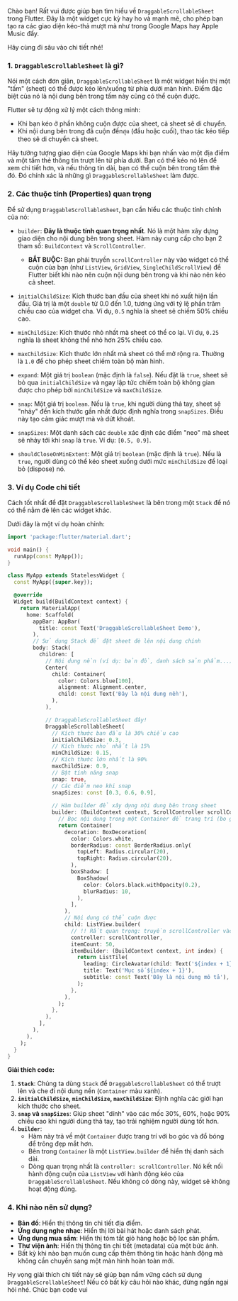 Chào bạn! Rất vui được giúp bạn tìm hiểu về `DraggableScrollableSheet` trong Flutter. Đây là một widget cực kỳ hay ho và mạnh mẽ, cho phép bạn tạo ra các giao diện kéo-thả mượt mà như trong Google Maps hay Apple Music đấy.

Hãy cùng đi sâu vào chi tiết nhé!

### 1. `DraggableScrollableSheet` là gì?

Nói một cách đơn giản, `DraggableScrollableSheet` là một widget hiển thị một "tấm" (sheet) có thể được kéo lên/xuống từ phía dưới màn hình. Điểm đặc biệt của nó là nội dung bên trong tấm này cũng có thể cuộn được.

Flutter sẽ tự động xử lý một cách thông minh:
*   Khi bạn kéo ở phần không cuộn được của sheet, cả sheet sẽ di chuyển.
*   Khi nội dung bên trong đã cuộn đếnสุด (đầu hoặc cuối), thao tác kéo tiếp theo sẽ di chuyển cả sheet.

Hãy tưởng tượng giao diện của Google Maps khi bạn nhấn vào một địa điểm và một tấm thẻ thông tin trượt lên từ phía dưới. Bạn có thể kéo nó lên để xem chi tiết hơn, và nếu thông tin dài, bạn có thể cuộn bên trong tấm thẻ đó. Đó chính xác là những gì `DraggableScrollableSheet` làm được.

### 2. Các thuộc tính (Properties) quan trọng

Để sử dụng `DraggableScrollableSheet`, bạn cần hiểu các thuộc tính chính của nó:

*   `builder`: **Đây là thuộc tính quan trọng nhất**. Nó là một hàm xây dựng giao diện cho nội dung bên trong sheet. Hàm này cung cấp cho bạn 2 tham số: `BuildContext` và `ScrollController`.
    *   **BẮT BUỘC:** Bạn phải truyền `scrollController` này vào widget có thể cuộn của bạn (như `ListView`, `GridView`, `SingleChildScrollView`) để Flutter biết khi nào nên cuộn nội dung bên trong và khi nào nên kéo cả sheet.

*   `initialChildSize`: Kích thước ban đầu của sheet khi nó xuất hiện lần đầu. Giá trị là một `double` từ 0.0 đến 1.0, tương ứng với tỷ lệ phần trăm chiều cao của widget cha. Ví dụ, `0.5` nghĩa là sheet sẽ chiếm 50% chiều cao.

*   `minChildSize`: Kích thước nhỏ nhất mà sheet có thể co lại. Ví dụ, `0.25` nghĩa là sheet không thể nhỏ hơn 25% chiều cao.

*   `maxChildSize`: Kích thước lớn nhất mà sheet có thể mở rộng ra. Thường là `1.0` để cho phép sheet chiếm toàn bộ màn hình.

*   `expand`: Một giá trị `boolean` (mặc định là `false`). Nếu đặt là `true`, sheet sẽ bỏ qua `initialChildSize` và ngay lập tức chiếm toàn bộ không gian được cho phép bởi `minChildSize` và `maxChildSize`.

*   `snap`: Một giá trị `boolean`. Nếu là `true`, khi người dùng thả tay, sheet sẽ "nhảy" đến kích thước gần nhất được định nghĩa trong `snapSizes`. Điều này tạo cảm giác mượt mà và dứt khoát.

*   `snapSizes`: Một danh sách các `double` xác định các điểm "neo" mà sheet sẽ nhảy tới khi `snap` là `true`. Ví dụ: `[0.5, 0.9]`.

*   `shouldCloseOnMinExtent`: Một giá trị `boolean` (mặc định là `true`). Nếu là `true`, người dùng có thể kéo sheet xuống dưới mức `minChildSize` để loại bỏ (dispose) nó.

### 3. Ví dụ Code chi tiết

Cách tốt nhất để đặt `DraggableScrollableSheet` là bên trong một `Stack` để nó có thể nằm đè lên các widget khác.

Dưới đây là một ví dụ hoàn chỉnh:

```dart
import 'package:flutter/material.dart';

void main() {
  runApp(const MyApp());
}

class MyApp extends StatelessWidget {
  const MyApp({super.key});

  @override
  Widget build(BuildContext context) {
    return MaterialApp(
      home: Scaffold(
        appBar: AppBar(
          title: const Text('DraggableScrollableSheet Demo'),
        ),
        // Sử dụng Stack để đặt sheet đè lên nội dung chính
        body: Stack(
          children: [
            // Nội dung nền (ví dụ: bản đồ, danh sách sản phẩm...)
            Center(
              child: Container(
                color: Colors.blue[100],
                alignment: Alignment.center,
                child: const Text('Đây là nội dung nền'),
              ),
            ),

            // DraggableScrollableSheet đây!
            DraggableScrollableSheet(
              // Kích thước ban đầu là 30% chiều cao
              initialChildSize: 0.3,
              // Kích thước nhỏ nhất là 15%
              minChildSize: 0.15,
              // Kích thước lớn nhất là 90%
              maxChildSize: 0.9,
              // Bật tính năng snap
              snap: true,
              // Các điểm neo khi snap
              snapSizes: const [0.3, 0.6, 0.9],
              
              // Hàm builder để xây dựng nội dung bên trong sheet
              builder: (BuildContext context, ScrollController scrollController) {
                // Bọc nội dung trong một Container để trang trí (bo góc, màu nền)
                return Container(
                  decoration: BoxDecoration(
                    color: Colors.white,
                    borderRadius: const BorderRadius.only(
                      topLeft: Radius.circular(20),
                      topRight: Radius.circular(20),
                    ),
                    boxShadow: [
                      BoxShadow(
                        color: Colors.black.withOpacity(0.2),
                        blurRadius: 10,
                      ),
                    ],
                  ),
                  // Nội dung có thể cuộn được
                  child: ListView.builder(
                    // !! Rất quan trọng: truyền scrollController vào đây
                    controller: scrollController,
                    itemCount: 50,
                    itemBuilder: (BuildContext context, int index) {
                      return ListTile(
                        leading: CircleAvatar(child: Text('${index + 1}')),
                        title: Text('Mục số ${index + 1}'),
                        subtitle: const Text('Đây là nội dung mô tả'),
                      );
                    },
                  ),
                );
              },
            ),
          ],
        ),
      ),
    );
  }
}
```

**Giải thích code:**

1.  **`Stack`**: Chúng ta dùng `Stack` để `DraggableScrollableSheet` có thể trượt lên và che đi nội dung nền (`Container` màu xanh).
2.  **`initialChildSize`, `minChildSize`, `maxChildSize`**: Định nghĩa các giới hạn kích thước cho sheet.
3.  **`snap` và `snapSizes`**: Giúp sheet "dính" vào các mốc 30%, 60%, hoặc 90% chiều cao khi người dùng thả tay, tạo trải nghiệm người dùng tốt hơn.
4.  **`builder`**:
    *   Hàm này trả về một `Container` được trang trí với bo góc và đổ bóng để trông đẹp mắt hơn.
    *   Bên trong `Container` là một `ListView.builder` để hiển thị danh sách dài.
    *   Dòng quan trọng nhất là `controller: scrollController`. Nó kết nối hành động cuộn của `ListView` với hành động kéo của `DraggableScrollableSheet`. Nếu không có dòng này, widget sẽ không hoạt động đúng.

### 4. Khi nào nên sử dụng?

*   **Bản đồ**: Hiển thị thông tin chi tiết địa điểm.
*   **Ứng dụng nghe nhạc**: Hiển thị lời bài hát hoặc danh sách phát.
*   **Ứng dụng mua sắm**: Hiển thị tóm tắt giỏ hàng hoặc bộ lọc sản phẩm.
*   **Thư viện ảnh**: Hiển thị thông tin chi tiết (metadata) của một bức ảnh.
*   Bất kỳ khi nào bạn muốn cung cấp thêm thông tin hoặc hành động mà không cần chuyển sang một màn hình hoàn toàn mới.

Hy vọng giải thích chi tiết này sẽ giúp bạn nắm vững cách sử dụng `DraggableScrollableSheet`! Nếu có bất kỳ câu hỏi nào khác, đừng ngần ngại hỏi nhé. Chúc bạn code vui
